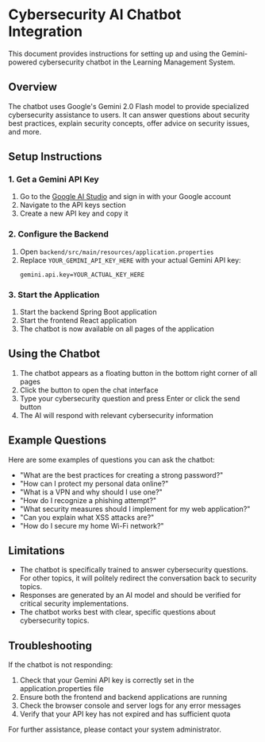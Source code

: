 # Cybersecurity AI Chatbot Integration

This document provides instructions for setting up and using the Gemini-powered cybersecurity chatbot in the Learning Management System.

## Overview

The chatbot uses Google's Gemini 2.0 Flash model to provide specialized cybersecurity assistance to users. It can answer questions about security best practices, explain security concepts, offer advice on security issues, and more.

## Setup Instructions

### 1. Get a Gemini API Key

1. Go to the [Google AI Studio](https://ai.google.dev/) and sign in with your Google account
2. Navigate to the API keys section
3. Create a new API key and copy it

### 2. Configure the Backend

1. Open `backend/src/main/resources/application.properties`
2. Replace `YOUR_GEMINI_API_KEY_HERE` with your actual Gemini API key:
   ```properties
   gemini.api.key=YOUR_ACTUAL_KEY_HERE
   ```

### 3. Start the Application

1. Start the backend Spring Boot application
2. Start the frontend React application
3. The chatbot is now available on all pages of the application

## Using the Chatbot

1. The chatbot appears as a floating button in the bottom right corner of all pages
2. Click the button to open the chat interface
3. Type your cybersecurity question and press Enter or click the send button
4. The AI will respond with relevant cybersecurity information

## Example Questions

Here are some examples of questions you can ask the chatbot:

- "What are the best practices for creating a strong password?"
- "How can I protect my personal data online?"
- "What is a VPN and why should I use one?"
- "How do I recognize a phishing attempt?"
- "What security measures should I implement for my web application?"
- "Can you explain what XSS attacks are?"
- "How do I secure my home Wi-Fi network?"

## Limitations

- The chatbot is specifically trained to answer cybersecurity questions. For other topics, it will politely redirect the conversation back to security topics.
- Responses are generated by an AI model and should be verified for critical security implementations.
- The chatbot works best with clear, specific questions about cybersecurity topics.

## Troubleshooting

If the chatbot is not responding:

1. Check that your Gemini API key is correctly set in the application.properties file
2. Ensure both the frontend and backend applications are running
3. Check the browser console and server logs for any error messages
4. Verify that your API key has not expired and has sufficient quota

For further assistance, please contact your system administrator. 